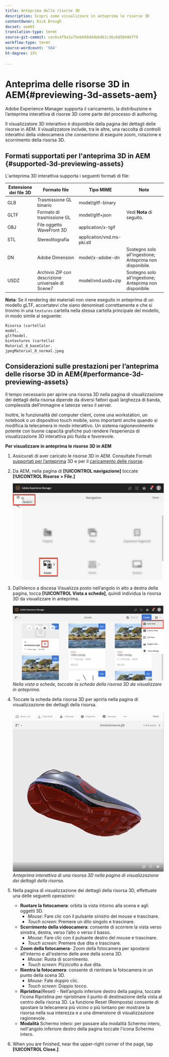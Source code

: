 ```yaml
---
title: Anteprima delle risorse 3D
description: Scopri come visualizzare in anteprima le risorse 3D
contentOwner: Rick Brough
docset: aem65
translation-type: tm+mt
source-git-commit: cec6c4f9a1a75eb049dd4b8461c36c8d58d46f79
workflow-type: tm+mt
source-wordcount: '564'
ht-degree: 15%

---
```



# Anteprima delle risorse 3D in AEM{#previewing-3d-assets-aem}

Adobe Experience Manager supporta il caricamento, la distribuzione e l’anteprima interattiva di risorse 3D come parte del processo di authoring.

Il visualizzatore 3D interattivo è disponibile dalla pagina dei dettagli delle risorse in AEM. Il visualizzatore include, tra le altre, una raccolta di controlli interattivi della videocamera che consentono di eseguire zoom, rotazione e scorrimento della risorsa 3D.

<!-- See also [Working with 3D assets in Dynamic Media](/help/assets/assets-3d.md). -->

## Formati supportati per l&#39;anteprima 3D in AEM {#supported-3d-previewing-assets}

L&#39;anteprima 3D interattiva supporta i seguenti formati di file:

| Estensione dei file 3D | Formato file | Tipo MIME | Note |
|---|---|---|---|
| GLB | Trasmissione GL binario | model/gltf-binary |  |
| GLTF | Formato di trasmissione GL | model/gltf+json | Vedi **Nota** di seguito. |
| OBJ | File oggetto WaveFront 3D | application/x-tgif |  |
| STL | Stereolitografia | application/vnd.ms-pki.stl |  |
| DN |  Adobe Dimension | model/x-adobe-dn | Sostegno solo all&#39;ingestione; Anteprima non disponibile. |
| USDZ | Archivio ZIP con descrizione universale di Scene7 | model/vnd.usdz+zip | Sostegno solo all&#39;ingestione; Anteprima non disponibile. |

**Nota**: Se il rendering dei materiali non viene eseguito in anteprima di un modello gLTF, accertatevi che siano denominati correttamente e che si trovino in una `textures` cartella nella stessa cartella principale del modello, in modo simile al seguente:

    Risorsa (cartella)
    model.
    gltfmodel.
    bintextures (cartella)
    Material_0_baseColor.
    jpegMaterial_0_normal.jpeg

## Considerazioni sulle prestazioni per l’anteprima delle risorse 3D in AEM{#performance-3d-previewing-assets}

Il tempo necessario per aprire una risorsa 3D nella pagina di visualizzazione dei dettagli della risorsa dipende da diversi fattori quali larghezza di banda, complessità dell’immagine e latenze verso il server.

Inoltre, le funzionalità del computer client, come una workstation, un notebook o un dispositivo touch mobile, sono importanti anche quando si modifica la telecamera in modo interattivo. Un sistema ragionevolmente potente con buone capacità grafiche può rendere l’esperienza di visualizzazione 3D interattiva più fluida e favorevole.

**Per visualizzare in anteprima le risorse 3D in AEM**

1. Assicurati di aver caricato le risorse 3D in AEM.
Consultate Formati [supportati per l’anteprima](#supported-3d-previewing-assets) 3D e per il [caricamento delle risorse](/help/assets/manage-assets.md#uploading-assets).
1. Da AEM, nella pagina di **[!UICONTROL navigazione]** toccate **[!UICONTROL Risorse > File.]**

   ![Pagina di navigazione](/help/assets/assets-dm/navigation-assets.png)

1. Dall’elenco a discesa Visualizza posto nell’angolo in alto a destra della pagina, tocca **[!UICONTROL Vista a schede]**, quindi individua la risorsa 3D da visualizzare in anteprima.

   ![Selezione scheda 3D](/help/assets/assets-dm/3d-card-select.png)
   _Nella vista a schede, toccate la scheda della risorsa 3D da visualizzare in anteprima._

1. Toccate la scheda della risorsa 3D per aprirla nella pagina di visualizzazione dei dettagli della risorsa.

   ![Anteprima 3D interattiva](/help/assets/assets-dm/3d-preview.png)
   _Anteprima interattiva di una risorsa 3D nella pagina di visualizzazione dei dettagli della risorsa._
1. Nella pagina di visualizzazione dei dettagli della risorsa 3D, effettuate una delle seguenti operazioni:
   * **Ruotare la fotocamera**: orbita la vista intorno alla scena e agli oggetti 3D.
      * _Mouse_: Fare clic con il pulsante sinistro del mouse e trascinare.
      * _Touch screen_: Premere un dito singolo e trascinare.
   * **Scorrimento della videocamera**: consente di scorrere la vista verso sinistra, destra, verso l’alto o verso il basso.
      * _Mouse_: Fare clic con il pulsante destro del mouse e trascinare.
      * _Touch screen_: Premere due dita e trascinare.
   * **Zoom della fotocamera**- Zoom della fotocamera per spostarsi all&#39;interno e all&#39;esterno delle aree della scena 3D.
      * _Mouse_: Ruota di scorrimento.
      * _Touch screen_: Pizzicotto a due dita.
   * **Rientra la fotocamera**: consente di rientrare la fotocamera in un punto della scena 3D.
      * _Mouse_: Fate doppio clic.
      * _Touch screen_: Doppio tocco.
   * **Ripristina**(Reset) - Nell’angolo inferiore destro della pagina, toccate l’icona Ripristina per ripristinare il punto di destinazione della vista al centro della risorsa 3D. La funzione Reset (Reimposta) consente di spostare la telecamera più vicino o più lontano per mostrare la risorsa nella sua interezza e a una dimensione di visualizzazione ragionevole.
   * **Modalità** Schermo intero: per passare alla modalità Schermo intero, nell&#39;angolo inferiore destro della pagina toccate l&#39;icona Schermo intero.

1. When you are finished, near the upper-right corner of the page, tap **[!UICONTROL Close.]**
